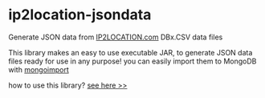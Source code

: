# ip2location-jsondata
Generate JSON data from [IP2LOCATION.com](http://lite.ip2location.com) DBx.CSV data files  

This library makes an easy to use executable JAR, to generate JSON data files ready for use in any purpose! 
you can easily import them to MongoDB with [mongoimport](http://docs.mongodb.org/manual/reference/program/mongoimport)   

how to use this library? [see here >>](http://wareninja.github.io/ip2location-jsondata)   
